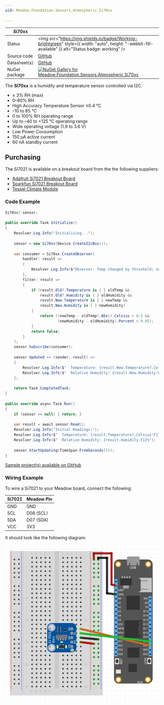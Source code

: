 ```yaml
---
uid: Meadow.Foundation.Sensors.Atmospheric.Si70xx

---
```


| Si70xx | |
|--------|--------|
| Status | <img src="https://img.shields.io/badge/Working-brightgreen" style={{ width: "auto", height: "-webkit-fill-available" }} alt="Status badge: working" /> |
| Source code | [GitHub](https://github.com/WildernessLabs/Meadow.Foundation/tree/main/Source/Meadow.Foundation.Peripherals/Sensors.Atmospheric.Si70xx) |
| Datasheet(s) | [GitHub](https://github.com/WildernessLabs/Meadow.Foundation/tree/main/Source/Meadow.Foundation.Peripherals/Sensors.Atmospheric.Si70xx/Datasheet) |
| NuGet package | <a href="https://www.nuget.org/packages/Meadow.Foundation.Sensors.Atmospheric.Si70xx/" target="_blank"><img src="https://img.shields.io/nuget/v/Meadow.Foundation.Sensors.Atmospheric.Si70xx.svg?label=Meadow.Foundation.Sensors.Atmospheric.Si70xx" alt="NuGet Gallery for Meadow.Foundation.Sensors.Atmospheric.Si70xx" /></a> |

The **SI70xx** is a humidity and temperature sensor controlled via I2C.

* ± 3% RH (max) 
* 0–80% RH 
* High Accuracy Temperature Sensor ±0.4 °C 
* –10 to 85 °C 
* 0 to 100% RH operating range 
* Up to –40 to +125 °C operating range 
* Wide operating voltage (1.9 to 3.6 V) 
* Low Power Consumption 
* 150 µA active current 
* 60 nA standby current

## Purchasing

The Si7021 is available on a breakout board from the the following suppliers:

* [Adafruit Si7021 Breakout Board](https://www.adafruit.com/product/3251)
* [Sparkfun Si7021 Breakout Board](https://www.sparkfun.com/products/13763)
* [Tessel Climate Module](https://www.seeedstudio.com/Tessel-Climate-Module-p-2225.html)

### Code Example

```csharp
Si70xx? sensor;

public override Task Initialize()
{
    Resolver.Log.Info("Initializing...");

    sensor = new Si70xx(Device.CreateI2cBus());

    var consumer = Si70xx.CreateObserver(
        handler: result =>
        {
            Resolver.Log.Info($"Observer: Temp changed by threshold; new temp: {result.New.Temperature?.Celsius:N2}C, old: {result.Old?.Temperature?.Celsius:N2}C");
        },
        filter: result =>
        {
            if (result.Old?.Temperature is { } oldTemp &&
                result.Old?.Humidity is { } oldHumidity &&
                result.New.Temperature is { } newTemp &&
                result.New.Humidity is { } newHumidity)
            {
                return ((newTemp - oldTemp).Abs().Celsius > 0.5 &&
                        (newHumidity - oldHumidity).Percent > 0.05);
            }
            return false;
        }
    );
    sensor.Subscribe(consumer);

    sensor.Updated += (sender, result) =>
    {
        Resolver.Log.Info($"  Temperature: {result.New.Temperature?.Celsius:F1}C");
        Resolver.Log.Info($"  Relative Humidity: {result.New.Humidity:F1}%");
    };

    return Task.CompletedTask;
}

public override async Task Run()
{
    if (sensor == null) { return; }

    var result = await sensor.Read();
    Resolver.Log.Info("Initial Readings:");
    Resolver.Log.Info($"  Temperature: {result.Temperature?.Celsius:F1}C");
    Resolver.Log.Info($"  Relative Humidity: {result.Humidity:F1}%");

    sensor.StartUpdating(TimeSpan.FromSeconds(1));
}

```

[Sample project(s) available on GitHub](https://github.com/WildernessLabs/Meadow.Foundation/tree/main/Source/Meadow.Foundation.Peripherals/Sensors.Atmospheric.Si70xx/Samples/Si70xx_Sample)

### Wiring Example

To wire a Si7021 to your Meadow board, connect the following:

| Si7021 | Meadow Pin  |
|---------|-------------|
| GND     | GND         |
| SCL     | D08 (SCL)   |
| SDA     | D07 (SDA)   |
| VCC     | 3V3         |

It should look like the following diagram:

<img src="../../API_Assets/Meadow.Foundation.Sensors.Atmospheric.Si70xx/Si7021_Fritzing.png" />




